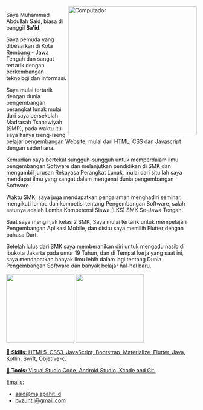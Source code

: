 <img src="https://raw.githubusercontent.com/MicaelliMedeiros/micaellimedeiros/master/image/computer-illustration.png" min-width="340px" max-width="400px" width="340px" align="right" alt="Computador">

<p align="left"> 
Saya Muhammad Abdullah Said, biasa di panggil <b>Sa'id</b>.

Saya pemuda yang dibesarkan di Kota Rembang - Jawa Tengah dan sangat tertarik dengan perkembangan teknologi dan informasi.

Saya mulai tertarik dengan dunia pengembangan perangkat lunak mulai dari saya bersekolah Madrasah Tsanawiyah (SMP), pada waktu itu saya hanya iseng-iseng belajar pengembangan Website, mulai dari HTML, CSS dan Javascript dengan sederhana.

Kemudian saya bertekat sungguh-sungguh untuk memperdalam ilmu pengembangan Software dan melanjutkan pendidikan di SMK dan mengambil jurusan Rekayasa Perangkat Lunak, mulai dari situ lah saya mendapat ilmu yang sangat dalam mengenai dunia pengembangan Software.

Waktu SMK, saya juga mendapatkan pengalaman menghadiri seminar, mengikuti lomba dan kompetisi tentang Pengembangan Software, salah satunya adalah Lomba Kompetensi Siswa (LKS) SMK Se-Jawa Tengah.

Saat saya menginjak kelas 2 SMK, Saya mulai tertarik untuk mempelajari Pengembangan Aplikasi Mobile, dan disitu saya memilih Flutter dengan bahasa Dart.

Setelah lulus dari SMK saya memberanikan diri untuk mengadu nasib di Ibukota Jakarta pada umur 19 Tahun, dan di Tempat kerja yang saat ini, saya mendapatkan banyak ilmu lebih dalam lagi tentang Dunia Pengembangan Software dan banyak belajar hal-hal baru.

</p>

<div>
  <a href="https://github.com/jonataslaw">
  <img height="180em" src="https://github-readme-stats.vercel.app/api?username=untillnesss&count_private=true&theme=dark&show_icons=true"/>
  <img height="180em" src="https://github-readme-stats.vercel.app/api/top-langs/?username=untillnesss&layout=compact&langs_count=7&theme=dark"/>
</div>

<p align="left">
  🦄 <strong>Skills:</strong> HTML5, CSS3, JavaScript, Bootstrap, Materialize, Flutter, Java, Kotlin, Swift, Objetive-c.
</p>

<p align="left">
  💼 <strong>Tools:</strong> Visual Studio Code, Android Studio, Xcode and Git.
</p>

Emails:

- said@majapahit.id
- pvzuntil@gmail.com
